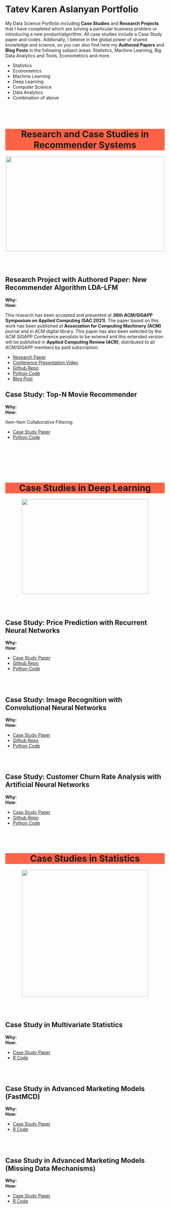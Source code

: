 # Tatev Karen Aslanyan Portfolio
My Data Science Portfolio including **Case Studies** and **Research Projects** that I have completed which are solving a particular business problem or introducing a new product/algorithm. All case studies include a Case Study paper and codes. Addionally, I beleive in the global power of shared knowledge and science, so you can also find here my **Authored Papers** and **Blog Posts** in the following subject areas:
Statistics, Machine Learning, Big Data Analytics and Tools, Econometrics and more. 

- Statistics
- Econometrics
- Machine Learning
- Deep Learning
- Computer Science
- Data Analytics
- Combination of above
<br><br><br><br>

<h1 align="center" style="background-color:Tomato;"> Research and Case Studies in Recommender Systems</h1>
<p align="center">
<img src="https://cdn-images-1.medium.com/max/750/1*gBGnffHvHxI0SnVVu36bMw.gif?raw=true"
  alt=""width="500" height="300">
</p>
<br><br>


## Research Project with Authored Paper: New Recommender Algorithm LDA-LFM
**Why:** <br>
**How:** <br>

This research has been accepted and presented at **36th ACM/SIGAPP Symposium on Applied Computing (SAC 2021)**. The paper based on this work has been published at **Association for Computing Machinery (ACM)** journal and in ACM digital library. This paper has also been selected by the ACM SIGAPP Conference penalists to be extened and this extended version will be published in **Applied Computing Review (ACR)**, distributed to all ACM/SIGAPP members by paid subscription. 

- <a href="https://drive.google.com/file/d/1f1M6DQ8kGGUbRRcbJ94e6ac3Yia4tsoe/view"> Research Paper</a>
- <a href="https://www.youtube.com/watch?v=i_j59gQTU6w&t=42s&ab_channel=TatevKaren">Conference Presentation Video</a>
- <a href="https://github.com/TatevKaren/data-science-popular-algorithms/blob/main/LDA-LFM-Recommender-System/README.MD"> Github Repo</a>
- <a href="https://github.com/TatevKaren/data-science-popular-algorithms/tree/main/LDA-LFM-Recommender-System/Pyton-Code"> Python Code</a>
- <a href="https://medium.com/mlearning-ai/using-customer-and-product-features-in-recommender-systems-2734258873cf">Blog Post</a>

## Case Study: Top-N Movie Recommender 

**Why:** <br>
**How:** <br>

Item-Item Collaborative Filtering

- <a href="https://github.com/TatevKaren/data-science-popular-algorithms/blob/main/TopN_MovieRecommender.pdf"> Case Study Paper</a>
- <a href="https://github.com/TatevKaren/DataScience/blob/main/TopN_MovieRecommender.py">Python Code</a> 

<br><br>

<br><br>

<h1 align="center" style="background-color:Tomato;"> Case Studies in Deep Learning </h1>
<p align="center">
<img src="https://analyticsinsight.b-cdn.net/wp-content/uploads/2020/03/AI_Animated.gif?raw=true"
  alt=""width="400" height="300">
</p>
<br><br>


## Case Study: Price Prediction with Recurrent Neural Networks
**Why:** <br>
**How:** <br>


- <a href="https://github.com/TatevKaren/recurrent-neural-network-pricing-model/blob/main/Recurrent_Neural_Networks_Case_Study.pdf"> Case Study Paper</a>
- <a href="https://github.com/TatevKaren/recurrent-neural-network-pricing-model">Github Repo</a> 
- <a href="https://github.com/TatevKaren/recurrent-neural-network-pricing-model/blob/main/Recurrent_Neural_Network_Case_Study.py"> Python Code</a>

<br><br>


## Case Study: Image Recognition with Convolutional Neural Networks

**Why:** <br>
**How:** <br>


- <a href="https://github.com/TatevKaren/convolutional-neural-network-image_recognition_case_study/blob/main/Convolutional_Neural_Networks_Case_Study.pdf"> Case Study Paper</a>
- <a href="https://github.com/TatevKaren/convolutional-neural-network-image_recognition_case_study">Github Repo</a> 
- <a href="https://github.com/TatevKaren/convolutional-neural-network-image_recognition_case_study/blob/main/Convolutional_Neural_Network_Case_Study.py"> Python Code</a>

<br><br>



## Case Study: Customer Churn Rate Analysis with Artificial Neural Networks

**Why:** <br>
**How:** <br>


- <a href="https://github.com/TatevKaren/artificial-neural-network-business_case_study/blob/main/Artificial_Neural_Networks_Case_Study-2.pdf"> Case Study Paper</a>
- <a href="https://github.com/TatevKaren/artificial-neural-network-business_case_study">Github Repo</a> 
- <a href="https://github.com/TatevKaren/artificial-neural-network-business_case_study/blob/main/Artificial_Neural_Network_Case_Study.py"> Python Code</a>

<br><br>

<h1 align="center" style="background-color:Tomato;"> Case Studies in Statistics</h1>
<p align="center">
<img src="https://31.media.tumblr.com/6e30102110ed817963e3066d8e936dbb/tumblr_ne7culaYCR1qza6bio1_1280.gif?raw=true"
  alt=""width="400" height="400">
</p>
<br><br>

## Case Study in Multivariate Statistics

**Why:** <br>
**How:** <br>


- <a href="https://github.com/TatevKaren/mathematics-statistics-for-data-science/blob/main/MultivariateStatistics_CaseStudy_PCA_FA_CCA.pdf"> Case Study Paper</a>
- <a href="https://github.com/TatevKaren/mathematics-statistics-for-data-science/blob/main/MultivariateStat_PCA_FA_CCA_code.R">R Code</a> 

<br><br>




## Case Study in Advanced Marketing Models (FastMCD)

**Why:** <br>
**How:** <br>


- <a href="https://github.com/TatevKaren/mathematics-statistics-for-data-science/blob/main/AdvancedStatistics_FastMCD_CaseStudy.pdf"> Case Study Paper</a>
- <a href="https://github.com/TatevKaren/mathematics-statistics-for-data-science/blob/main/FastMCD.R">R Code</a> 

<br><br>



## Case Study in Advanced Marketing Models (Missing Data Mechanisms)

**Why:** <br>
**How:** <br>


- <a href="https://github.com/TatevKaren/mathematics-statistics-for-data-science/blob/main/AdvancedStatistics_OLS_MM_SIMI_CaseStudy.pdf"> Case Study Paper</a>
- <a href="https://github.com/TatevKaren/mathematics-statistics-for-data-science/blob/main/Single_vs_Multiple_Imputation.R">R Code</a> 

<br><br>













